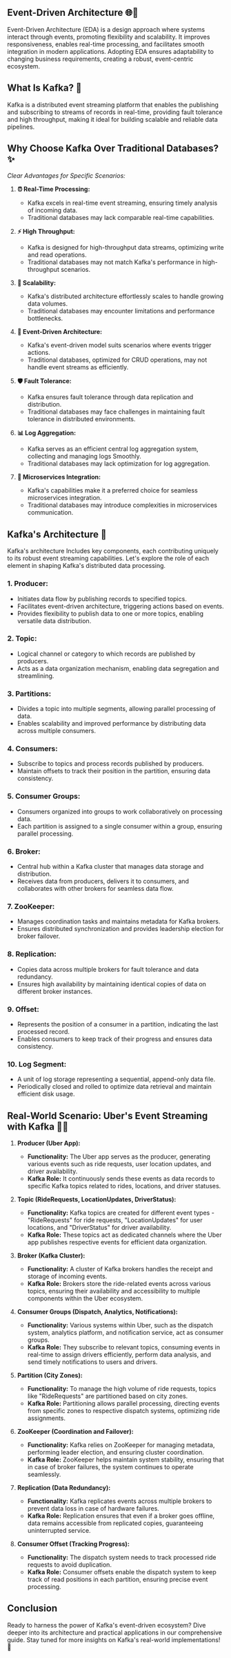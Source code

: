 ## Event-Driven Architecture 🌐🚀
Event-Driven Architecture (EDA) is a design approach where systems interact through events, promoting flexibility and scalability. It improves responsiveness, enables real-time processing, and facilitates smooth integration in modern applications. Adopting EDA ensures adaptability to changing business requirements, creating a robust, event-centric ecosystem. 

## What Is Kafka? 🤔

Kafka is a distributed event streaming platform that enables the publishing and subscribing to streams of records in real-time, providing fault tolerance and high throughput, making it ideal for building scalable and reliable data pipelines.

## Why Choose Kafka Over Traditional Databases? ✨

*Clear Advantages for Specific Scenarios:*

1. **⏰ Real-Time Processing:**
   - Kafka excels in real-time event streaming, ensuring timely analysis of incoming data.
   - Traditional databases may lack comparable real-time capabilities. 

2. **⚡ High Throughput:**
   - Kafka is designed for high-throughput data streams, optimizing write and read operations.
   - Traditional databases may not match Kafka's performance in high-throughput scenarios.

3. **🚀 Scalability:**
   - Kafka's distributed architecture effortlessly scales to handle growing data volumes.
   - Traditional databases may encounter limitations and performance bottlenecks.

4. **🔄 Event-Driven Architecture:**
   - Kafka's event-driven model suits scenarios where events trigger actions.
   - Traditional databases, optimized for CRUD operations, may not handle event streams as efficiently. 

5. **🛡️ Fault Tolerance:**
   - Kafka ensures fault tolerance through data replication and distribution.
   - Traditional databases may face challenges in maintaining fault tolerance in distributed environments.

6. **📊 Log Aggregation:**
   - Kafka serves as an efficient central log aggregation system, collecting and managing logs Smoothly.
   - Traditional databases may lack optimization for log aggregation. 

7. **🔗 Microservices Integration:**
   - Kafka's capabilities make it a preferred choice for seamless microservices integration.
   - Traditional databases may introduce complexities in microservices communication. 

## Kafka's Architecture 🏰
Kafka's architecture Includes key components, each contributing uniquely to its robust event streaming capabilities. Let's explore the role of each element in shaping Kafka's distributed data processing. 

### 1.   Producer:
- Initiates data flow by publishing records to specified topics.
- Facilitates event-driven architecture, triggering actions based on events.
- Provides flexibility to publish data to one or more topics, enabling versatile data distribution. 

### 2.  Topic:
- Logical channel or category to which records are published by producers.
- Acts as a data organization mechanism, enabling data segregation and streamlining. 

### 3.  Partitions:
- Divides a topic into multiple segments, allowing parallel processing of data.
- Enables scalability and improved performance by distributing data across multiple consumers. 

### 4.  Consumers:
- Subscribe to topics and process records published by producers.
- Maintain offsets to track their position in the partition, ensuring data consistency. 

### 5.  Consumer Groups:
- Consumers organized into groups to work collaboratively on processing data.
- Each partition is assigned to a single consumer within a group, ensuring parallel processing. 

### 6.  Broker:
- Central hub within a Kafka cluster that manages data storage and distribution.
- Receives data from producers, delivers it to consumers, and collaborates with other brokers for seamless data flow. 

### 7.  ZooKeeper:
- Manages coordination tasks and maintains metadata for Kafka brokers.
- Ensures distributed synchronization and provides leadership election for broker failover. 

### 8.  Replication:
- Copies data across multiple brokers for fault tolerance and data redundancy.
- Ensures high availability by maintaining identical copies of data on different broker instances. 

### 9.  Offset:
- Represents the position of a consumer in a partition, indicating the last processed record.
- Enables consumers to keep track of their progress and ensures data consistency. 

### 10.  Log Segment:
- A unit of log storage representing a sequential, append-only data file.
- Periodically closed and rolled to optimize data retrieval and maintain efficient disk usage. 

## Real-World Scenario: Uber's Event Streaming with Kafka 📲🚗
1. **Producer (Uber App):**
   - **Functionality:** The Uber app serves as the producer, generating various events such as ride requests, user location updates, and driver availability.
   - **Kafka Role:** It continuously sends these events as data records to specific Kafka topics related to rides, locations, and driver statuses. 

2. **Topic (RideRequests, LocationUpdates, DriverStatus):**
   - **Functionality:** Kafka topics are created for different event types - "RideRequests" for ride requests, "LocationUpdates" for user locations, and "DriverStatus" for driver availability.
   - **Kafka Role:** These topics act as dedicated channels where the Uber app publishes respective events for efficient data organization. 

3. **Broker (Kafka Cluster):**
   - **Functionality:** A cluster of Kafka brokers handles the receipt and storage of incoming events.
   - **Kafka Role:** Brokers store the ride-related events across various topics, ensuring their availability and accessibility to multiple components within the Uber ecosystem. 

4. **Consumer Groups (Dispatch, Analytics, Notifications):**
   - **Functionality:** Various systems within Uber, such as the dispatch system, analytics platform, and notification service, act as consumer groups.
   - **Kafka Role:** They subscribe to relevant topics, consuming events in real-time to assign drivers efficiently, perform data analysis, and send timely notifications to users and drivers. 

5. **Partition (City Zones):**
   - **Functionality:** To manage the high volume of ride requests, topics like "RideRequests" are partitioned based on city zones.
   - **Kafka Role:** Partitioning allows parallel processing, directing events from specific zones to respective dispatch systems, optimizing ride assignments. 

6. **ZooKeeper (Coordination and Failover):**
   - **Functionality:** Kafka relies on ZooKeeper for managing metadata, performing leader election, and ensuring cluster coordination.
   - **Kafka Role:** ZooKeeper helps maintain system stability, ensuring that in case of broker failures, the system continues to operate seamlessly. 

7. **Replication (Data Redundancy):**
   - **Functionality:** Kafka replicates events across multiple brokers to prevent data loss in case of hardware failures.
   - **Kafka Role:** Replication ensures that even if a broker goes offline, data remains accessible from replicated copies, guaranteeing uninterrupted service. 

8. **Consumer Offset (Tracking Progress):**
   - **Functionality:** The dispatch system needs to track processed ride requests to avoid duplication.
   - **Kafka Role:** Consumer offsets enable the dispatch system to keep track of read positions in each partition, ensuring precise event processing. 

## Conclusion
Ready to harness the power of Kafka's event-driven ecosystem? Dive deeper into its architecture and practical applications in our comprehensive guide. Stay tuned for more insights on Kafka's real-world implementations! 📘